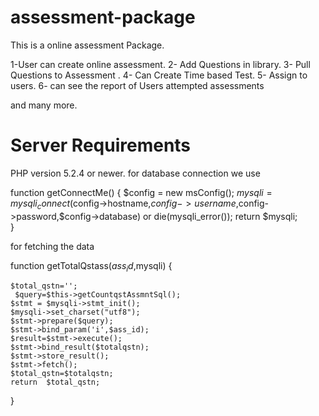 assessment-package
==================
This is a online assessment Package.

1-User can create online assessment.
2- Add Questions in library.
3- Pull Questions to Assessment .
4- Can Create Time based Test.
5- Assign to users.
6- can see the report of Users attempted assessments

and many more.

Server Requirements
==================
PHP version 5.2.4 or newer.
for database connection we use 

function getConnectMe()
	 { 
	   $config = new msConfig();
	   $mysqli=mysqli_connect($config->hostname,$config->username,$config->password,$config->database) or die(mysqli_error());
	   return $mysqli;		    
	  }
	  
 for fetching the data 
	 
	  
function getTotalQstass($ass_id,$mysqli)
 	{
 	
 	$total_qstn='';
	 $query=$this->getCountqstAssmntSql();	
	$stmt = $mysqli->stmt_init(); 
	$mysqli->set_charset("utf8");	  
	$stmt->prepare($query);
	$stmt->bind_param('i',$ass_id);
	$result=$stmt->execute();
	$stmt->bind_result($totalqstn);
	$stmt->store_result();
	$stmt->fetch();
	$total_qstn=$totalqstn;
	return  $total_qstn;  
 
 }
